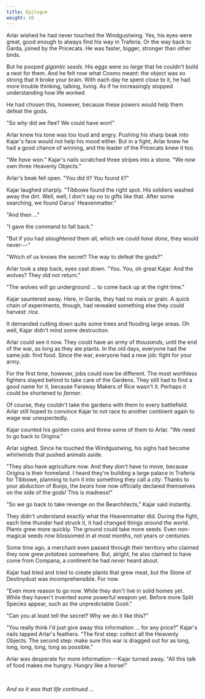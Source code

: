 ```yaml
---
title: Epilogue
weight: 10
---
```

Arlar wished he had never touched the Windgustwing. Yes, his eyes were great, good enough to always find his way in Traferia. Or the way back to Garda, joined by the Pricecats. He was faster, bigger, stronger than other birds.

But he pooped _gigantic seeds_. His eggs were so _large_ that he couldn't build a nest for them. And he felt now what Cosmo meant: the object was so strong that it broke your brain. With each day he spent close to it, he had more trouble thinking, talking, living. As if he increasingly stopped understanding how life worked.

He had chosen this, however, because these powers would help them defeat the gods.

"So _why_ did we flee? We could have won!"

Arlar knew his tone was too loud and angry. Pushing his sharp beak into Kajar's face would not help his mood either. But in a fight, Arlar knew he had a good chance of winning, and the leader of the Pricecats knew it too.

"We _have_ won." Kajar's nails scratched three stripes into a stone. "We now own three Heavenly Objects."

Arlar's beak fell open. "You did it? You found it?"

Kajar laughed sharply. "Tibbowe found the right spot. His soldiers washed away the dirt. Well, well, I don't say no to gifts like that. After some searching, we found Darus' Heavenmatter."

"And then ..."

"I gave the command to fall back."

"But if you had _slaughtered_ them all, which we _could have done_, they would never---"

"Which of us knows the secret? The way to defeat the gods?"

Arlar took a step back, eyes cast down. "You. You, oh great Kajar. And the wolves? They did not return."

"The wolves will go underground ... to come back up at the right time."

Kajar sauntered away. Here, in Garda, they had no mais or grain. A quick chain of experiments, though, had revealed something else they could harvest: _rice_.

It demanded cutting down quite some trees and flooding large areas. Oh well, Kajar didn't mind some destruction.

Arlar could see it now. They could have an army of _thousands_, until the end of the war, as long as they ate plants. In the old days, everyone had the same job: find food. Since the war, everyone had a new job: fight for your army.

For the first time, however, jobs could now be different. The most worthless fighters stayed behind to take care of the Gardens. They still had to find a good name for it, because Faraway Makers of Rice wasn't it. Perhaps it could be shortened to _farmer_.

Of course, they couldn't take the gardens with them to every battlefield. Arlar still hoped to convince Kajar to _not_ race to another continent again to wage war unexpectedly.

Kajar counted his golden coins and threw some of them to Arlar. "We need to go back to Origina."

Arlar sighed. Since he touched the Windgustwing, his sighs had become whirlwinds that pushed animals aside.

"They also have agriculture now. And they _don't_ have to move, because Origina is their homeland. I heard they're building a large palace in Traferia for Tibbowe, planning to turn it into something they call a _city_. Thanks to your abduction of Bunjo, the _bears_ how now officially declared themselves on the side of the gods! This is madness!"

"So we go back to take revenge on the Bearchitects," Kajar said instantly.

They didn't understand exactly what the Heavenmatter did. During the fight, each time thunder had struck it, it had changed things _around the world_. Plants grew more quickly. The ground could take more seeds. Even non-magical seeds now blossomed in at most months, not years or centuries.

Some time ago, a merchant even passed through their territory who claimed they now grew _potatoes_ somewhere. But, alright, he also claimed to have come from Compana, a continent he had _never_ heard about.

Kajar had tried and tried to create plants that grew meat, but the Stone of Destinydust was incomprehensible. For now.

"Even more reason to go now. While they don't live in solid homes yet. While they haven't invented some powerful weapon yet. Before more Split Species appear, such as the unpredictable Gosti."

"Can you at least tell the secret? Why we do it like this?"

"You really think I'd just give away this information ... for any price?" Kajar's nails tapped Arlar's feathers. "The first step: collect all the Heavenly Objects. The second step: make sure this war is dragged out for as long, long, long, long, long as possible."

Arlar was desperate for more information---Kajar turned away. "All this talk of food makes me hungry. Hungry like a horse!"

&nbsp;

_And so it was that life continued ..._